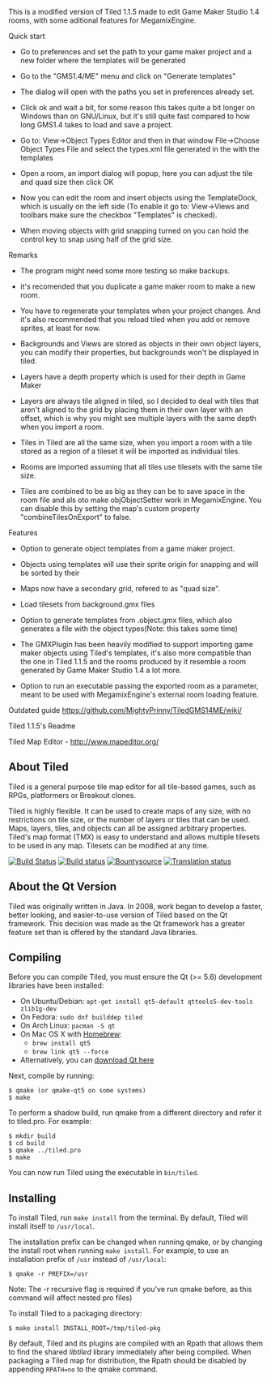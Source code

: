 This is a modified version of Tiled 1.1.5 made to edit Game Maker Studio 1.4 rooms, with some aditional features for MegamixEngine.


Quick start

- Go to preferences and set the path to your game maker project and a new folder where the templates will be generated

- Go to the "GMS1.4/ME" menu and click on "Generate templates"

- The dialog will open with the paths you set in preferences already set.

- Click ok and wait a bit, for some reason this takes quite a bit longer on Windows than on GNU/Linux, but it's still quite fast compared
to how long GMS1.4 takes to load and save a project.

- Go to: View->Object Types Editor and then in that window File->Choose Object Types File and select the types.xml file generated in the with the templates

- Open a room, an import dialog will popup, here you can adjust the tile and quad size then click OK

- Now you can edit the room and insert objects using the TemplateDock, which is usually on the left side (To enable it go to: View->Views and toolbars make sure the checkbox "Templates" is checked).

- When moving objects with grid snapping turned on you can hold the control key to snap using half of the grid size.

Remarks

- The program might need some more testing so make backups.

- it's recomended that you duplicate a game maker room to make a new room.

- You have to regenerate your templates when your project changes. And it's also recommended that you reload tiled when you add or remove sprites, at least for now.

- Backgrounds and Views are stored as objects in their own object layers, you can modify their properties, but backgrounds won't be displayed in tiled.

- Layers have a depth property which is used for their depth in Game Maker

- Layers are always tile aligned in tiled, so I decided to deal with tiles that aren't aligned to the grid by placing them in their own layer with an offset, which is why you might see multiple layers with the same depth when you import a room.

- Tiles in Tiled are all the same size, when you import a room with a tile stored as a region of a tileset it will be imported as individual tiles.

- Rooms are imported assuming that all tiles use tilesets with the same tile size.

- Tiles are combined to be as big as they can be to save space in the room file and als oto make  objObjectSetter  work in MegamixEngine. You can disable this by setting the map's custom property "combineTilesOnExport" to false.


Features

- Option to generate object templates from a game maker project.

- Objects using templates will use their sprite origin for snapping and will be sorted by their 

- Maps now have a secondary grid, refered to as "quad size".

- Load tilesets from background.gmx files

- Option to generate templates from .object.gmx files, which also generates a file with the object types(Note: this takes some time)

- The GMXPlugin has been heavily modified to support importing game maker objects using Tiled's templates, it's also more compatible than the one in Tiled 1.1.5 and the rooms produced by it resemble a room generated by Game Maker Studio 1.4 a lot more.

- Option to run an executable passing the exported room as a parameter, meant to be used with MegamixEngine's external room loading feature.


Outdated guide
https://github.com/MightyPrinny/TiledGMS14ME/wiki/


Tiled 1.1.5's Readme

Tiled Map Editor - http://www.mapeditor.org/

About Tiled
-------------------------------------------------------------------------------

Tiled is a general purpose tile map editor for all tile-based games, such as
RPGs, platformers or Breakout clones.

Tiled is highly flexible. It can be used to create maps of any size, with no
restrictions on tile size, or the number of layers or tiles that can be used.
Maps, layers, tiles, and objects can all be assigned arbitrary properties.
Tiled's map format (TMX) is easy to understand and allows multiple tilesets to
be used in any map. Tilesets can be modified at any time.

[![Build Status](https://travis-ci.org/bjorn/tiled.svg?branch=master)](https://travis-ci.org/bjorn/tiled)
[![Build status](https://ci.appveyor.com/api/projects/status/ceb79jn5cf99y3qd/branch/master?svg=true)](https://ci.appveyor.com/project/bjorn/tiled/branch/master)
[![Bountysource](https://www.bountysource.com/badge/tracker?tracker_id=52019)](https://www.bountysource.com/trackers/52019-tiled?utm_source=52019&utm_medium=shield&utm_campaign=TRACKER_BADGE)
[![Translation status](https://hosted.weblate.org/widgets/tiled/-/shields-badge.svg)](https://hosted.weblate.org/engage/tiled/?utm_source=widget)

About the Qt Version
-------------------------------------------------------------------------------

Tiled was originally written in Java. In 2008, work began to develop a faster,
better looking, and easier-to-use version of Tiled based on the Qt framework.
This decision was made as the Qt framework has a greater feature set than is
offered by the standard Java libraries.


Compiling
-------------------------------------------------------------------------------

Before you can compile Tiled, you must ensure the Qt (>= 5.6) development
libraries have been installed:

* On Ubuntu/Debian: `apt-get install qt5-default qttools5-dev-tools zlib1g-dev`
* On Fedora:        `sudo dnf builddep tiled`
* On Arch Linux:    `pacman -S qt`
* On Mac OS X with [Homebrew](http://brew.sh/):
  + `brew install qt5`
  + `brew link qt5 --force`
* Alternatively, you can [download Qt here](https://www.qt.io/download-qt-installer)

Next, compile by running:

    $ qmake (or qmake-qt5 on some systems)
    $ make

To perform a shadow build, run qmake from a different directory and refer
it to tiled.pro. For example:

    $ mkdir build
    $ cd build
    $ qmake ../tiled.pro
    $ make

You can now run Tiled using the executable in `bin/tiled`.

Installing
-------------------------------------------------------------------------------

To install Tiled, run `make install` from the terminal. By default, Tiled will
install itself to `/usr/local`.

The installation prefix can be changed when running qmake, or by changing the
install root when running `make install`. For example, to use an installation
prefix of  `/usr` instead of `/usr/local`:

    $ qmake -r PREFIX=/usr

Note: The -r recursive flag is required if you've run qmake before, as this
command will affect nested pro files)

To install Tiled to a packaging directory:

    $ make install INSTALL_ROOT=/tmp/tiled-pkg

By default, Tiled and its plugins are compiled with an Rpath that allows them
to find the shared *libtiled* library immediately after being compiled. When
packaging a Tiled map for distribution, the Rpath should be disabled by
appending `RPATH=no` to the qmake command.
